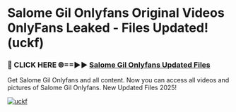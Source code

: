 # Salome Gil Onlyfans Original Videos 0nlyFans Leaked - Files Updated! (uckf)

<h3>🔴 CLICK HERE 🌐==►► <a href="https://tinyurl.com/4seja8ks" rel="nofollow">Salome Gil Onlyfans Updated Files</a></h3>

Get Salome Gil Onlyfans and all content. Now you can access all videos and pictures of Salome Gil Onlyfans. New Updated Files 2025!

[![uckf](https://i.imgur.com/EWjZXRe.gif)](https://tinyurl.com/4seja8ks)
